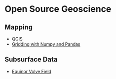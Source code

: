 # Open Source Geoscience

## Mapping
* [QGIS](https://qgis.org/en/site/)
* [Gridding with Numpy and Pandas](https://agilescientific.com/blog/2019/3/8/x-lines-of-python-gridding-map-data)

## Subsurface Data
* [Equinor Volve Field](https://www.equinor.com/energy/volve-data-sharing)
